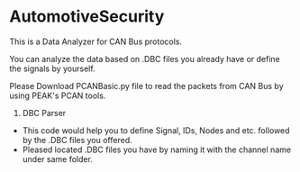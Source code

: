 # AutomotiveSecurity

This is a Data Analyzer for CAN Bus protocols.

You can analyze the data based on .DBC files you already have or define the signals by yourself.

Please Download PCANBasic.py file to read the packets from CAN Bus by using PEAK's PCAN tools.

1. DBC Parser
- This code would help you to define Signal, IDs, Nodes and etc. followed by the .DBC files you offered.
- Pleased located .DBC files you have by naming it with the channel name under same folder.



